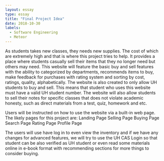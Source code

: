```yaml
---
layout: essay
type: essay
title: "Final Project Idea"
date: 2018-10-30
labels:
  - Software Engineering
  - Meteor
---
```


As students takes new classes, they needs new supplies. The cost of which are extremely high and that is where this project tries to help. It provides a place where students casually sell their items that they no longer need but others may need. This website will feature the basic buy and sell features with the ability to categorized by departments, recommends items to buy, make feedback for purchases with rating system and sorting by cost, ratings, quality, alphabetically. The website is also created to only allow UH students to buy and sell. This means that student who uses this website must have a valid UH student number. The website will also allow students to sell their notes for specific classes that does not violate academic honesty, such as direct materials from a test, quiz, homework and etc.

Users will be instructed on how to use the website via a built-in web page. The likely pages for this project are:
Landing Page
Selling Page
Buying Page
Search Page
Rating Page
Profile Page

The users will use have log in to even view the inventory and if we have any changes for advanced features, we will try to use the UH CAS Login so that student can be also verified as UH student or even read some materials online in e-book format with recommending sections for more things to consider buying.
